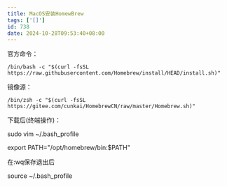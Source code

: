 ```yaml
---
title: MacOS安装HomewBrew
tags: ['[]']
id: 738
date: 2024-10-28T09:53:40+08:00
---
```



官方命令：

```
/bin/bash -c "$(curl -fsSL https://raw.githubusercontent.com/Homebrew/install/HEAD/install.sh)"
```

镜像源：

```
/bin/zsh -c "$(curl -fsSL https://gitee.com/cunkai/HomebrewCN/raw/master/Homebrew.sh)"
```

下载后(终端操作)：

sudo vim ~/.bash\_profile

export PATH="/opt/homebrew/bin:$PATH"

在:wq保存退出后

source ~/.bash\_profile